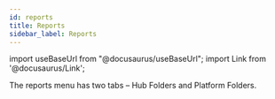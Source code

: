 ```yaml
---
id: reports
title: Reports
sidebar_label: Reports
---
```


import useBaseUrl from "@docusaurus/useBaseUrl";
import Link from '@docusaurus/Link';

The reports menu has two tabs – Hub Folders and Platform Folders.

